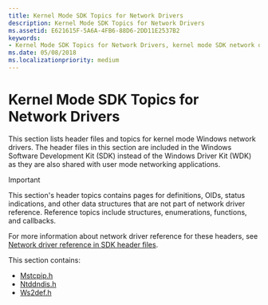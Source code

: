 ```yaml
---
title: Kernel Mode SDK Topics for Network Drivers
description: Kernel Mode SDK Topics for Network Drivers
ms.assetid: E621615F-5A6A-4FB6-88D6-2DD11E2537B2
keywords:
- Kernel Mode SDK Topics for Network Drivers, kernel mode SDK network drivers, kernel mode Windows SDK network drivers, kernel mode Microsoft Windows SDK network drivers
ms.date: 05/08/2018
ms.localizationpriority: medium
---
```


# Kernel Mode SDK Topics for Network Drivers

This section lists header files and topics for kernel mode Windows network drivers. The header files in this section are included in the Windows Software Development Kit (SDK) instead of the Windows Driver Kit (WDK) as they are also shared with user mode networking applications.

> [!IMPORTANT]
> This section's header topics contains pages for definitions, OIDs, status indications, and other data structures that are not part of network driver reference. Reference topics include structures, enumerations, functions, and callbacks. 
>
> For more information about network driver reference for these headers, see [Network driver reference in SDK header files](/previous-versions/windows/hardware/drivers/mt808525(v=vs.85)).

This section contains:

* [Mstcpip.h](mstcpip-h.md)
* [Ntddndis.h](ntddndis-h.md)
* [Ws2def.h](ws2def-h.md)